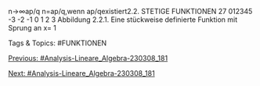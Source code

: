 n→∞ap/q
n=ap/q,wenn ap/qexistiert2.2. STETIGE FUNKTIONEN 27
012345
-3 -2 -1 0 1 2 3
Abbildung 2.2.1. Eine stückweise definierte Funktion mit Sprung an x= 1

   Tags & Topics:
   #FUNKTIONEN

[Previous: #Analysis-Lineare_Algebra-230308_181](Analysis-Lineare_Algebra-230308_181.md)

[Next: #Analysis-Lineare_Algebra-230308_181](Analysis-Lineare_Algebra-230308_181.md)